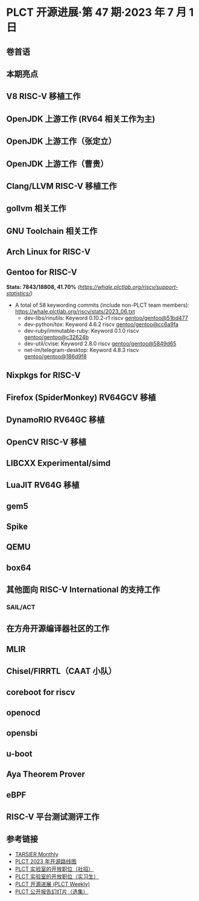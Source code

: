 # PLCT 开源进展·第 47 期·2023 年 7 月 1 日

## 卷首语

## 本期亮点

## V8 RISC-V 移植工作

## OpenJDK 上游工作 (RV64 相关工作为主)

## OpenJDK 上游工作（张定立）

## OpenJDK 上游工作（曹贵）

## Clang/LLVM RISC-V 移植工作

## gollvm 相关工作

## GNU Toolchain 相关工作

## Arch Linux for RISC-V

## Gentoo for RISC-V

**Stats: 7843/18808, 41.70%** _(https://whale.plctlab.org/riscv/support-statistics/)_

- A total of 58 keywording commits (include non-PLCT team members): https://whale.plctlab.org/riscv/stats/2023_06.txt
  - dev-libs/rinutils: Keyword 0.10.2-r1 riscv [gentoo/gentoo@51bd477](https://github.com/gentoo/gentoo/commit/51bd4772002109c5b6ceb718fbcb1d77a2f5fc81)
  - dev-python/tox: Keyword 4.6.2 riscv [gentoo/gentoo@cc6a9fa](https://github.com/gentoo/gentoo/commit/cc6a9fa1828dc279bd53d686f43ac83924677b20)
  - dev-ruby/immutable-ruby: Keyword 0.1.0 riscv [gentoo/gentoo@c32624b](https://github.com/gentoo/gentoo/commit/c32624b61045131dcf12f4c2fb5baaef5c0cb211)
  - dev-util/cvise: Keyword 2.8.0 riscv [gentoo/gentoo@5849d65](https://github.com/gentoo/gentoo/commit/5849d652941d202823b36b7e246d890f25af3c25)
  - net-im/telegram-desktop: Keyword 4.8.3 riscv [gentoo/gentoo@186d9f8](https://github.com/gentoo/gentoo/commit/186d9f8d962e802da833c2b7477a3da3e0554a3f)

## Nixpkgs for RISC-V

## Firefox (SpiderMonkey) RV64GCV 移植

## DynamoRIO RV64GC 移植

## OpenCV RISC-V 移植

## LIBCXX Experimental/simd

## LuaJIT RV64G 移植

## gem5

## Spike

## QEMU

## box64

## 其他面向 RISC-V International 的支持工作

### SAIL/ACT

## 在方舟开源编译器社区的工作

## MLIR

## Chisel/FIRRTL（CAAT 小队）

## coreboot for riscv

## openocd

## opensbi

## u-boot

## Aya Theorem Prover

## eBPF

## RISC-V 平台测试测评工作

## 参考链接

- [TARSIER Monthly](https://github.com/isrc-cas/tarsier-monthly)
- [PLCT 2023 年开源路线图](https://github.com/plctlab/PLCT-Weekly/blob/master/PLCT-Roadmap-2023.md)
- [PLCT 实验室的开放职位（社招）](https://github.com/plctlab/PLCT-Weekly/blob/master/Jobs.md)
- [PLCT 实验室的开放职位（实习生）](https://github.com/plctlab/weloveinterns/blob/master/open-internships.md)
- [PLCT 开源进展 (PLCT Weekly)](https://github.com/isrc-cas/PLCT-Weekly)
- [PLCT 公开报告幻灯片（选集）](https://github.com/isrc-cas/PLCT-Open-Reports)
